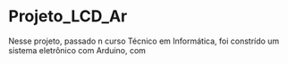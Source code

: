 # Projeto_LCD_Ar
Nesse projeto, passado n curso Técnico em Informática, foi constrído um sistema eletrônico com Arduino, com 
